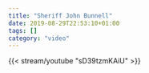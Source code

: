 ```yaml
---
title: "Sheriff John Bunnell"
date: 2019-08-29T22:53:10+01:00
tags: []
category: "video"
---
```

{{< stream/youtube "sD39tzmKAiU" >}}
